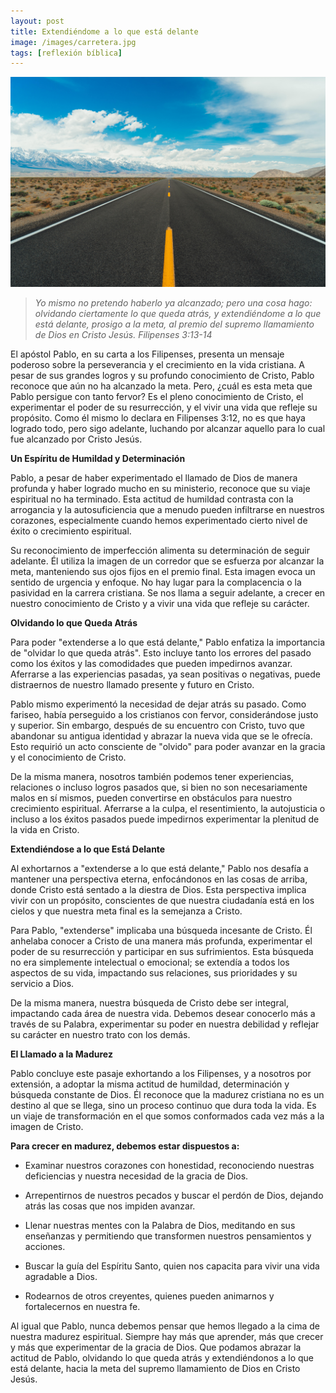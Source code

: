 ```yaml
---
layout: post
title: Extendiéndome a lo que está delante
image: /images/carretera.jpg
tags: [reflexión bíblica]
---
```

![Carretera](/images/carretera.jpg)

>*Yo mismo no pretendo haberlo ya alcanzado; pero una cosa hago: olvidando ciertamente lo que queda atrás, y extendiéndome a lo que está delante, prosigo a la meta, al premio del supremo llamamiento de Dios en Cristo Jesús. Filipenses 3:13-14*

El apóstol Pablo, en su carta a los Filipenses, presenta un mensaje poderoso  sobre la perseverancia y el crecimiento en la vida cristiana. A pesar de sus grandes logros y su profundo conocimiento de Cristo, Pablo reconoce que aún no ha alcanzado la meta. Pero, ¿cuál es esta meta que Pablo persigue con tanto fervor? Es el pleno conocimiento de Cristo, el experimentar el poder de su resurrección, y el vivir una vida que refleje su propósito. Como él mismo lo declara en Filipenses 3:12, no es que haya logrado todo, pero sigo adelante, luchando por alcanzar aquello para lo cual fue alcanzado por Cristo Jesús.

**Un Espíritu de Humildad y Determinación**

Pablo, a pesar de haber experimentado el llamado de Dios de manera profunda y haber logrado mucho en su ministerio, reconoce que su viaje espiritual no ha terminado. Esta actitud de humildad contrasta con la arrogancia y la autosuficiencia que a menudo pueden infiltrarse en nuestros corazones, especialmente cuando hemos experimentado cierto nivel de éxito o crecimiento espiritual.

Su reconocimiento de imperfección alimenta su determinación de seguir adelante. Él utiliza la imagen de un corredor que se esfuerza por alcanzar la meta, manteniendo sus ojos fijos en el premio final. Esta imagen evoca un sentido de urgencia y enfoque. No hay lugar para la complacencia o la pasividad en la carrera cristiana. Se nos llama a seguir adelante, a crecer en nuestro conocimiento de Cristo y a vivir una vida que refleje su carácter.

**Olvidando lo que Queda Atrás**

Para poder "extenderse a lo que está delante," Pablo enfatiza la importancia de "olvidar lo que queda atrás". Esto incluye tanto los errores del pasado como los éxitos y las comodidades que pueden impedirnos avanzar. Aferrarse a las experiencias pasadas, ya sean positivas o negativas, puede distraernos de nuestro llamado presente y futuro en Cristo.

Pablo mismo experimentó la necesidad de dejar atrás su pasado. Como fariseo, había perseguido a los cristianos con fervor, considerándose justo y superior. Sin embargo, después de su encuentro con Cristo, tuvo que abandonar su antigua identidad y abrazar la nueva vida que se le ofrecía. Esto requirió un acto consciente de "olvido" para poder avanzar en la gracia y el conocimiento de Cristo.

De la misma manera, nosotros también podemos tener experiencias, relaciones o incluso logros pasados ​​que, si bien no son necesariamente malos en sí mismos, pueden convertirse en obstáculos para nuestro crecimiento espiritual. Aferrarse a la culpa, el resentimiento, la autojusticia o incluso a los éxitos pasados ​​puede impedirnos experimentar la plenitud de la vida en Cristo.

**Extendiéndose a lo que Está Delante**

Al exhortarnos a "extenderse a lo que está delante," Pablo nos desafía a mantener una perspectiva eterna, enfocándonos en las cosas de arriba, donde Cristo está sentado a la diestra de Dios. Esta perspectiva implica vivir con un propósito, conscientes de que nuestra ciudadanía está en los cielos y que nuestra meta final es la semejanza a Cristo.

Para Pablo, "extenderse" implicaba una búsqueda incesante de Cristo. Él anhelaba conocer a Cristo de una manera más profunda, experimentar el poder de su resurrección y participar en sus sufrimientos. Esta búsqueda no era simplemente intelectual o emocional; se extendía a todos los aspectos de su vida, impactando sus relaciones, sus prioridades y su servicio a Dios.

De la misma manera, nuestra búsqueda de Cristo debe ser integral, impactando cada área de nuestra vida. Debemos desear conocerlo más a través de su Palabra, experimentar su poder en nuestra debilidad y reflejar su carácter en nuestro trato con los demás.

**El Llamado a la Madurez**

Pablo concluye este pasaje exhortando a los Filipenses, y a nosotros por extensión, a adoptar la misma actitud de humildad, determinación y búsqueda constante de Dios. Él reconoce que la madurez cristiana no es un destino al que se llega, sino un proceso continuo que dura toda la vida. Es un viaje de transformación en el que somos conformados cada vez más a la imagen de Cristo.

**Para crecer en madurez, debemos estar dispuestos a:**

- Examinar nuestros corazones con honestidad, reconociendo nuestras deficiencias y nuestra necesidad de la gracia de Dios.

- Arrepentirnos de nuestros pecados y buscar el perdón de Dios, dejando atrás las cosas que nos impiden avanzar.

- Llenar nuestras mentes con la Palabra de Dios, meditando en sus enseñanzas y permitiendo que transformen nuestros pensamientos y acciones.

- Buscar la guía del Espíritu Santo, quien nos capacita para vivir una vida agradable a Dios.

- Rodearnos de otros creyentes, quienes pueden animarnos y fortalecernos en nuestra fe.

Al igual que Pablo, nunca debemos pensar que hemos llegado a la cima de nuestra madurez espiritual. Siempre hay más que aprender, más que crecer y más que experimentar de la gracia de Dios. Que podamos abrazar la actitud de Pablo, olvidando lo que queda atrás y extendiéndonos a lo que está delante, hacia la meta del supremo llamamiento de Dios en Cristo Jesús.
